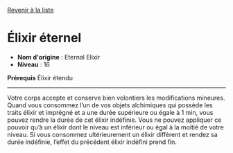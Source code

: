 [Revenir à la liste](..)

# Élixir éternel

 * **Nom d'origine** : Eternal Elixir
 * **Niveau** : 16


<p><strong>Prérequis</strong> Élixir étendu</p>
<hr>
<p>Votre corps accepte et conserve bien volontiers les modifications mineures. Quand vous consommez l’un de vos objets alchimiques qui possède les traits élixir et imprégné et a une durée supérieure ou égale à 1 min, vous pouvez rendre la durée de cet élixir indéfinie. Vous ne pouvez appliquer ce pouvoir qu’à un élixir dont le niveau est inférieur ou égal à la moitié de votre niveau. Si vous consommez ultérieurement un élixir différent et rendez sa durée indéfinie, l’effet du précédent élixir indéfini prend fin.</p>